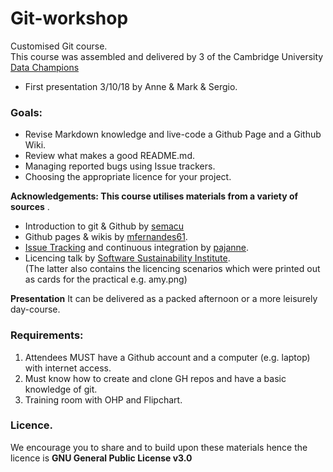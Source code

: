 # Git-workshop
Customised Git course.  
This course was assembled and delivered by 3 of the Cambridge University [Data Champions](https://www.data.cam.ac.uk/intro-data-champions)
* First presentation 3/10/18 by Anne & Mark & Sergio.  

### Goals:

* Revise Markdown knowledge and live-code a Github Page and a Github Wiki.   
* Review what makes a good README.md.   
* Managing reported bugs using Issue trackers.  
* Choosing the appropriate licence for your project.   

__Acknowledgements: This course utilises materials from a variety of sources__ .   
* Introduction to git & Github by [semacu](https://github.com/semacu)
* Github pages & wikis by [mfernandes61](https://github.com/mfernandes61).   
* [Issue Tracking](issue-tracking.md) and continuous integration by [pajanne](https://github.com/pajanne).   
* Licencing talk by [Software Sustainability Institute](https://www.software.ac.uk).  
(The latter also contains the licencing scenarios which were printed out as cards for the practical e.g. amy.png)

__Presentation__
It can be delivered as a packed afternoon or a more leisurely day-course.   

### Requirements:   
1. Attendees MUST have a Github account and a computer (e.g. laptop) with internet access.  
2. Must know how to create and clone GH repos and have a basic knowledge of git.   
3. Training room with OHP and Flipchart.  

### Licence.  
We encourage you to share and to build upon these materials hence the licence is __GNU General Public License v3.0__
